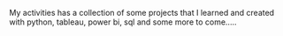 My activities has a collection of some projects that I learned and created with python, tableau, power bi, sql and some more to come.....
